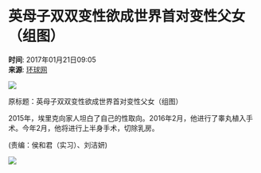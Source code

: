 # 英母子双双变性欲成世界首对变性父女（组图）

**时间**: 2017年01月21日09:05  
**来源**: [环球网](http://www.huanqiu.com/)

![](http://www.people.com.cn/mediafile/pic/20170121/41/8796940251843002497.jpg)

原标题：英母子双双变性欲成世界首对变性父女（组图）

2015年，埃里克向家人坦白了自己的性取向。2016年2月，他进行了睾丸植入手术。今年2月，他将进行上半身手术，切除乳房。

(责编：侯和君（实习）、刘洁妍)  

![](http://counter.people.cn:8000/c.gif?id=29039763)
<!-- tcd_original_link http://world.people.com.cn/n1/2017/0121/c1002-29039763-3.html -->
